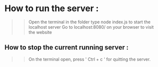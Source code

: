 # How to run the server : 
>> Open the terminal in the folder
>> type node index.js to start the localhost server
>> Go to localhost:8080/ on your browser to visit the website

## How to stop the current running server : 
>> On the terminal open, press ' Ctrl + c ' for quitting the server.

